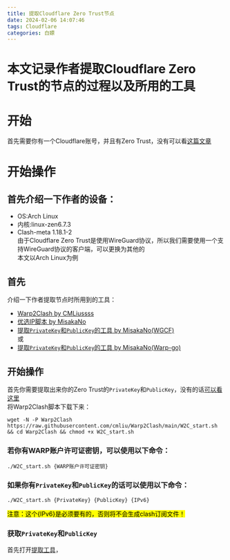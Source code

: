 ```yaml
---
title: 提取Cloudflare Zero Trust节点
date: 2024-02-06 14:07:46
tags: Cloudflare
categories: 白嫖
---
```

# 本文记录作者提取Cloudflare Zero Trust的节点的过程以及所用的工具

# 开始
首先需要你有一个Cloudflare账号，并且有Zero Trust，没有可以看[这篇文章](https://blog-zjp.cn.eu.org/Request-Cloudflare-Warp/)

# 开始操作
## 首先介绍一下作者的设备：
- OS:Arch Linux
- 内核:linux-zen6.7.3
- Clash-meta 1.18.1-2\
由于Cloudflare Zero Trust是使用WireGuard协议，所以我们需要使用一个支持WireGuard协议的客户端，可以更换为其他的\
本文以Arch Linux为例
## 首先
介绍一下作者提取节点时所用到的工具：
- [Warp2Clash by CMLiussss](https://gitlab.com/PILIHU/Warp2Clash)
- [优选IP脚本 by MisakaNo](https://gitlab.com/Misaka-blog/warp-script/)
- [提取`PrivateKey`和`PublicKey`的工具 by MisakaNo(WGCF)](https://replit.com/@misaka-blog/wgcf-profile-generator)\
或
- [提取`PrivateKey`和`PublicKey`的工具 by MisakaNo(Warp-go)](https://replit.com/@misaka-blog/warpgo-profile-generator)
## 开始操作
首先你需要提取出来你的Zero Trust的`PrivateKey`和`PublicKey`，没有的话[可以看这里](#首先)\
将Warp2Clash脚本下载下来：
```
wget -N -P Warp2Clash https://raw.githubusercontent.com/cmliu/Warp2Clash/main/W2C_start.sh && cd Warp2Clash && chmod +x W2C_start.sh
```
### 若你有WARP账户许可证密钥，可以使用以下命令：
```
./W2C_start.sh {WARP账户许可证密钥}
```
### 如果你有`PrivateKey`和`PublicKey`的话可以使用以下命令：
```
./W2C_start.sh {PrivateKey} {PublicKey} {IPv6}
```
<mark>注意：这个{IPv6}是必须要有的，否则将不会生成clash订阅文件！</mark>
### 获取`PrivateKey`和`PublicKey`
首先打开[提取工具](https://replit.com/@misaka-blog/wgcf-profile-generator)，
